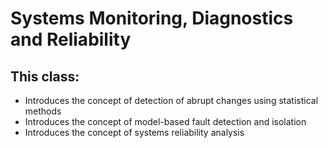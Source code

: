 # Systems Monitoring, Diagnostics and Reliability

## This class:
- Introduces the concept of detection of abrupt changes using statistical methods
- Introduces the concept of model-based fault detection and isolation
- Introduces the concept of systems reliability analysis
